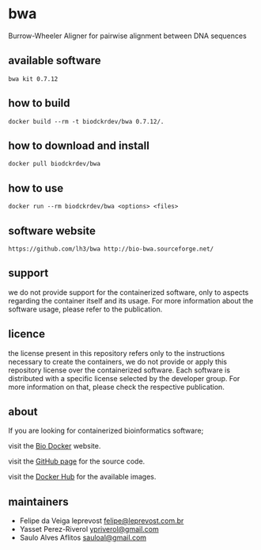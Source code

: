 bwa
=====
Burrow-Wheeler Aligner for pairwise alignment between DNA sequences


available software
--------
`bwa kit 0.7.12`


how to build
------------
`docker build --rm -t biodckrdev/bwa 0.7.12/.`


how to download and install
---------------------------
`docker pull biodckrdev/bwa`


how to use
------------
`docker run --rm biodckrdev/bwa <options> <files>`


software website
----------------
`
https://github.com/lh3/bwa
http://bio-bwa.sourceforge.net/
`


support
-------
we do not provide support for the containerized software, only to aspects regarding the container itself
and its usage. For more information about the software usage, please refer to the publication.


licence
-------
the license present in this repository refers only to the instructions necessary to create the containers, we do not provide or apply this repository license over the containerized software. Each software is distributed with a specific license selected by the developer group. For more information on that, please check the respective publication.


about
-----
If you are looking for containerized bioinformatics software;

visit the [Bio Docker](http://biodocker.github.io "Bio Docker") website.

visit the [GitHub page](https://github.com/BioDocker/) for the source code.

visit the [Docker Hub](https://registry.hub.docker.com/repos/biodckr/) for the available images.


maintainers
-----------
* Felipe da Veiga leprevost <felipe@leprevost.com.br>
* Yasset Perez-Riverol <ypriverol@gmail.com>
* Saulo Alves Aflitos <sauloal@gmail.com>
